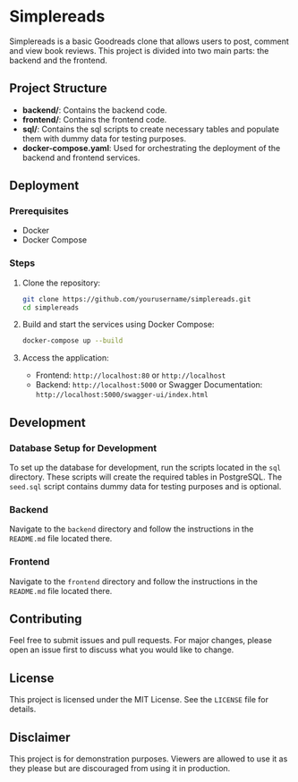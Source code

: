 # Simplereads

Simplereads is a basic Goodreads clone that allows users to post, comment and view book reviews. This project is divided into two main parts: the backend and the frontend.

## Project Structure

- **backend/**: Contains the backend code.
- **frontend/**: Contains the frontend code.
- **sql/**: Contains the sql scripts to create necessary tables and populate them with dummy data for testing purposes.
- **docker-compose.yaml**: Used for orchestrating the deployment of the backend and frontend services.

## Deployment

### Prerequisites

- Docker
- Docker Compose

### Steps

1. Clone the repository:
    ```sh
    git clone https://github.com/yourusername/simplereads.git
    cd simplereads
    ```

2. Build and start the services using Docker Compose:
    ```sh
    docker-compose up --build
    ```

3. Access the application:
    - Frontend: `http://localhost:80` or `http://localhost`
    - Backend: `http://localhost:5000` or Swagger Documentation: `http://localhost:5000/swagger-ui/index.html` 

## Development

### Database Setup for Development

To set up the database for development, run the scripts located in the `sql` directory. These scripts will create the required tables in PostgreSQL. The `seed.sql` script contains dummy data for testing purposes and is optional.

### Backend

Navigate to the `backend` directory and follow the instructions in the `README.md` file located there.

### Frontend

Navigate to the `frontend` directory and follow the instructions in the `README.md` file located there.

## Contributing

Feel free to submit issues and pull requests. For major changes, please open an issue first to discuss what you would like to change.

## License

This project is licensed under the MIT License. See the `LICENSE` file for details.

## Disclaimer

This project is for demonstration purposes. Viewers are allowed to use it as they please but are discouraged from using it in production.


